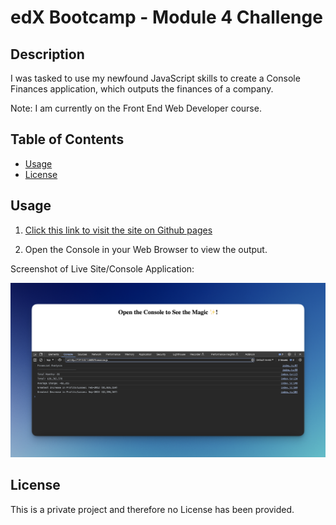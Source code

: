 # edX Bootcamp - Module 4 Challenge

## Description

I was tasked to use my newfound JavaScript skills to create a Console Finances application, which outputs the finances of a company. 

Note: I am currently on the Front End Web Developer course.

## Table of Contents

- [Usage](#usage)
- [License](#license)

## Usage

1. [Click this link to visit the site on Github pages](https://nadeemamdev.github.io/Console-Finances/)

2. Open the Console in your Web Browser to view the output. 

Screenshot of Live Site/Console Application:

![A screenshot of the live site deployed on Github pages.](./screenshot.png)

## License

This is a private project and therefore no License has been provided.
